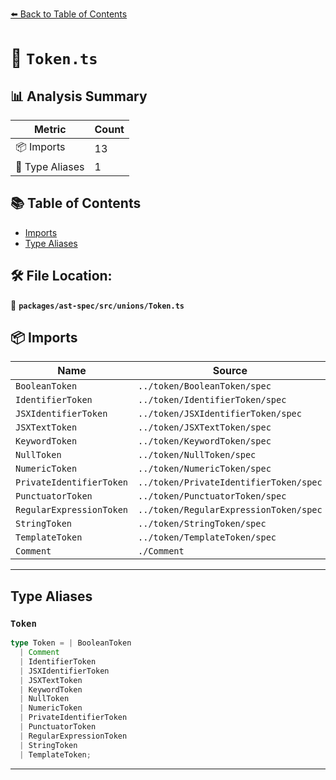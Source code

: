 [⬅️ Back to Table of Contents](../../../../index.md)

# 📄 `Token.ts`

## 📊 Analysis Summary

| Metric | Count |
|--------|-------|
| 📦 Imports | 13 |
| 📑 Type Aliases | 1 |

## 📚 Table of Contents

- [Imports](#imports)
- [Type Aliases](#type-aliases)

## 🛠️ File Location:
📂 **`packages/ast-spec/src/unions/Token.ts`**

## 📦 Imports

| Name | Source |
|------|--------|
| `BooleanToken` | `../token/BooleanToken/spec` |
| `IdentifierToken` | `../token/IdentifierToken/spec` |
| `JSXIdentifierToken` | `../token/JSXIdentifierToken/spec` |
| `JSXTextToken` | `../token/JSXTextToken/spec` |
| `KeywordToken` | `../token/KeywordToken/spec` |
| `NullToken` | `../token/NullToken/spec` |
| `NumericToken` | `../token/NumericToken/spec` |
| `PrivateIdentifierToken` | `../token/PrivateIdentifierToken/spec` |
| `PunctuatorToken` | `../token/PunctuatorToken/spec` |
| `RegularExpressionToken` | `../token/RegularExpressionToken/spec` |
| `StringToken` | `../token/StringToken/spec` |
| `TemplateToken` | `../token/TemplateToken/spec` |
| `Comment` | `./Comment` |


---

## Type Aliases

### `Token`

```ts
type Token = | BooleanToken
  | Comment
  | IdentifierToken
  | JSXIdentifierToken
  | JSXTextToken
  | KeywordToken
  | NullToken
  | NumericToken
  | PrivateIdentifierToken
  | PunctuatorToken
  | RegularExpressionToken
  | StringToken
  | TemplateToken;
```


---